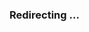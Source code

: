 ### Redirecting ...

<!-- If there is no response, please click. -->

<script>
if (typeof window !== 'undefined') {
    const params = new URLSearchParams(window.location.search);
    const link = params.get('link');
    if (link) {
        window.location.replace(link);
    } else {
        window.location.replace('/');
    }
}
</script>
